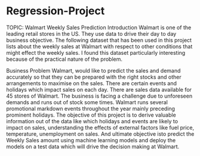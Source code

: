 # Regression-Project
TOPIC: Walmart Weekly Sales Prediction
Introduction
Walmart is one of the leading retail stores in the US. They use data to drive their day to day business objective. The following dataset that has been used in this project lists about the weekly sales at Walmart with respect to other conditions that might effect the weekly sales. I found this dataset particularly interesting because of the practical nature of the problem.

Business Problem
Walmart, would like to predict the sales and demand accurately so that they can be prepared with the right stocks and other arrangements to maximise on the sales. There are certain events and holidays which impact sales on each day. There are sales data available for 45 stores of Walmart. The business is facing a challenge due to unforeseen demands and runs out of stock some times. Walmart runs several promotional markdown events throughout the year mainly preceding prominent holidays. The objective of this project is to derive valuable information out of the data like which holidays and events are likely to impact on sales, understanding the effects of external factors like fuel price, temperature, unemployment on sales. And ultimate objective isto predict the Weekly Sales amount using machine learning models and deploy the models on a test data which will drive the decision making at Walmart.
